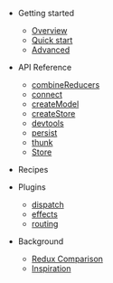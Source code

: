 - Getting started

  - [Overview](overview.md)
  - [Quick start](quickstart.md)
  - [Advanced](advanced.md)

- API Reference

  - [combineReducers](api-combineReducers.md)
  - [connect](api-connect.md)
  - [createModel](api-createModel.md)
  - [createStore](api-createStore.md)
  - [devtools](api-devtools.md)
  - [persist](api-persist.md)
  - [thunk](api-thunk.md)
  - [Store](api-store.md)

- Recipes

- Plugins
  - [dispatch](plugin-dispatch.md)
  - [effects](plugin-effects.md)
  - [routing](plugin-routing.md)

- Background

  - [Redux Comparison](background.md)
  - [Inspiration](inspiration.md)